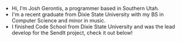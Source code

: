 - Hi, I’m Josh Gerontis, a programmer based in Southern Utah.
- I'm a recent graduate from Dixie State University with my BS in Computer Science and minor in music.
- I finished Code School from Dixie State University and was the lead develop for the SendIt project, check it out below!

<!---
jgerontis/jgerontis is a ✨ special ✨ repository because its `README.md` (this file) appears on your GitHub profile.
You can click the Preview link to take a look at your changes.
--->
